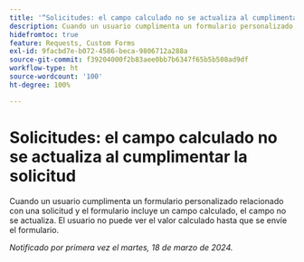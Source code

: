 ```yaml
---
title: '“Solicitudes: el campo calculado no se actualiza al cumplimentar la solicitud”'
description: Cuando un usuario cumplimenta un formulario personalizado relacionado con una solicitud y el formulario incluye un campo calculado, el campo no se actualiza. El usuario no puede ver el valor calculado hasta que se envíe el formulario.
hidefromtoc: true
feature: Requests, Custom Forms
exl-id: 9facbd7e-b072-4586-beca-9806712a288a
source-git-commit: f39204000f2b83aee0bb7b6347f65b5b508ad9df
workflow-type: ht
source-wordcount: '100'
ht-degree: 100%

---
```


# Solicitudes: el campo calculado no se actualiza al cumplimentar la solicitud

Cuando un usuario cumplimenta un formulario personalizado relacionado con una solicitud y el formulario incluye un campo calculado, el campo no se actualiza. El usuario no puede ver el valor calculado hasta que se envíe el formulario.

_Notificado por primera vez el martes, 18 de marzo de 2024._

